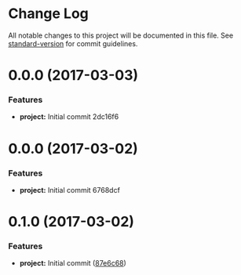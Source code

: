 # Change Log

All notable changes to this project will be documented in this file. See [standard-version](https://github.com/conventional-changelog/standard-version) for commit guidelines.

<a name="0.0.0"></a>
# 0.0.0 (2017-03-03)


### Features

* **project:** Initial commit 2dc16f6



<a name="0.0.0"></a>
# 0.0.0 (2017-03-02)


### Features

* **project:** Initial commit 6768dcf



<a name="0.1.0"></a>
# 0.1.0 (2017-03-02)


### Features

* **project:** Initial commit ([87e6c68](https://github.com/rand0me/webpack2-boilerplate/commit/87e6c68))
